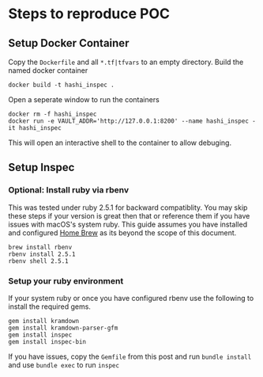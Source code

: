 # Steps to reproduce POC

## Setup Docker Container
Copy the `Dockerfile` and all `*.tf|tfvars` to an empty directory. Build the named docker container

```shell
docker build -t hashi_inspec .
```

Open a seperate window to run the containers

```shell
docker rm -f hashi_inspec
docker run -e VAULT_ADDR='http://127.0.0.1:8200' --name hashi_inspec -it hashi_inspec
```
This will open an interactive shell to the container to allow debuging. 

## Setup Inspec

### Optional: Install ruby via rbenv
This was tested under ruby 2.5.1 for backward compatiblity. You may skip these steps if your version is great then that or reference them if you have issues with macOS's system ruby. This guide assumes you have installed and configured [Home Brew](https://brew.sh/) as its beyond the scope of this document. 

```shell
brew install rbenv
rbenv install 2.5.1
rbenv shell 2.5.1
```

### Setup your ruby environment

If your system ruby or once you have configured rbenv use the following to install the required gems. 

```shell
gem install kramdown
gem install kramdown-parser-gfm
gem install inspec
gem install inspec-bin
```

If you have issues, copy the `Gemfile` from this post and run `bundle install` and use `bundle exec` to run `inspec`

